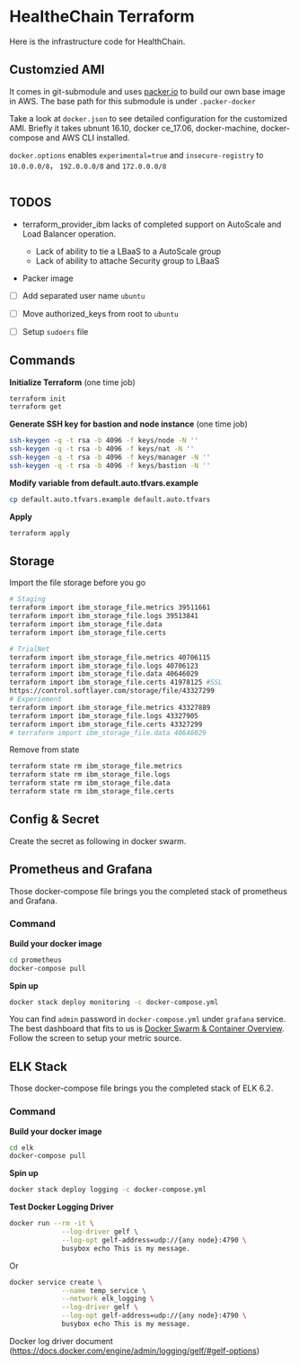 # HealtheChain Terraform

Here is the infrastructure code for HealthChain.

## Customzied AMI

It comes in git-submodule and uses [packer.io](https://www.packer.io/) to build our own base image in AWS. The base path for this submodule is under `.packer-docker`

Take a look at `docker.json` to see detailed configuration for the customized AMI. Briefly it takes ubnunt 16.10, docker ce_17.06, docker-machine, docker-compose and AWS CLI installed.

`docker.options` enables `experimental=true` and `insecure-registry` to `10.0.0.0/8`， `192.0.0.0/8` and `172.0.0.0/8`

```Mermaid

```

## TODOS

- terraform_provider_ibm lacks of completed support on AutoScale and Load Balancer operation.

  - Lack of ability to tie a LBaaS to a AutoScale group
  - Lack of ability to attache Security group to LBaaS

- Packer image

 - [ ] Add separated user name `ubuntu`

 - [ ] Move authorized_keys from root to `ubuntu`

 - [ ] Setup `sudoers` file

## Commands

**Initialize Terraform**
 (one time job)
```bash
terraform init
terraform get
```
**Generate SSH key for bastion and node instance**
 (one time job)
```bash
ssh-keygen -q -t rsa -b 4096 -f keys/node -N ''
ssh-keygen -q -t rsa -b 4096 -f keys/nat -N ''
ssh-keygen -q -t rsa -b 4096 -f keys/manager -N ''
ssh-keygen -q -t rsa -b 4096 -f keys/bastion -N ''
```
**Modify variable from default.auto.tfvars.example**

```bash
cp default.auto.tfvars.example default.auto.tfvars
```

**Apply**
```bash
terraform apply
```
## Storage

Import the file storage before you go

```bash
# Staging
terraform import ibm_storage_file.metrics 39511661
terraform import ibm_storage_file.logs 39513841
terraform import ibm_storage_file.data
terraform import ibm_storage_file.certs

# TrialNet
terraform import ibm_storage_file.metrics 40706115
terraform import ibm_storage_file.logs 40706123
terraform import ibm_storage_file.data 40646029
terraform import ibm_storage_file.certs 41978125 #SSL
https://control.softlayer.com/storage/file/43327299
# Experiement
terraform import ibm_storage_file.metrics 43327889
terraform import ibm_storage_file.logs 43327905
terraform import ibm_storage_file.certs 43327299
# terraform import ibm_storage_file.data 40646029
```

Remove from state 

```bash
terraform state rm ibm_storage_file.metrics
terraform state rm ibm_storage_file.logs
terraform state rm ibm_storage_file.data
terraform state rm ibm_storage_file.certs
```



## Config & Secret

Create the secret as following in docker swarm.

## Prometheus and Grafana
Those docker-compose file brings you the completed stack of prometheus and Grafana.

### Command
**Build your docker image**
```bash
cd prometheus
docker-compose pull
```
**Spin up**
```bash
docker stack deploy monitoring -c docker-compose.yml
```
You can find `admin` password in `docker-compose.yml` under `grafana` service.
The best dashboard that fits to us is [Docker Swarm & Container Overview](https://grafana.com/dashboards/609). Follow the screen to setup your metric source.

## ELK Stack

Those docker-compose file brings you the completed stack of ELK 6.2.

### Command
**Build your docker image**
```bash
cd elk
docker-compose pull
```
**Spin up**
```bash
docker stack deploy logging -c docker-compose.yml
```
**Test Docker Logging Driver**
```bash
docker run --rm -it \
             --log-driver gelf \
             --log-opt gelf-address=udp://{any node}:4790 \
             busybox echo This is my message.
```
Or
```bash
docker service create \
             --name temp_service \
             --network elk_logging \
             --log-driver gelf \
             --log-opt gelf-address=udp://{any node}:4790 \
             busybox echo This is my message.
```
Docker log driver document (https://docs.docker.com/engine/admin/logging/gelf/#gelf-options)

